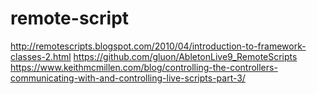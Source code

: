 # remote-script

http://remotescripts.blogspot.com/2010/04/introduction-to-framework-classes-2.html
https://github.com/gluon/AbletonLive9_RemoteScripts
https://www.keithmcmillen.com/blog/controlling-the-controllers-communicating-with-and-controlling-live-scripts-part-3/
